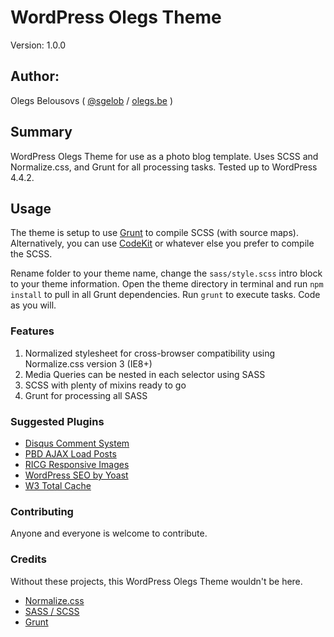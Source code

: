 # WordPress Olegs Theme

Version: 1.0.0

## Author:

Olegs Belousovs ( [@sgelob](https://twitter.com/sgelob) / [olegs.be](http://olegs.be) )

## Summary

WordPress Olegs Theme for use as a photo blog template. Uses SCSS and Normalize.css, and Grunt for all processing tasks. Tested up to WordPress 4.4.2.

## Usage

The theme is setup to use [Grunt](http://gruntjs.com/) to compile SCSS (with source maps). Alternatively, you can use [CodeKit](http://incident57.com/codekit/) or whatever else you prefer to compile the SCSS.

Rename folder to your theme name, change the `sass/style.scss` intro block to your theme information. Open the theme directory in terminal and run `npm install` to pull in all Grunt dependencies. Run `grunt` to execute tasks. Code as you will.

### Features

1. Normalized stylesheet for cross-browser compatibility using Normalize.css version 3 (IE8+)
2. Media Queries can be nested in each selector using SASS
3. SCSS with plenty of mixins ready to go
4. Grunt for processing all SASS

### Suggested Plugins

* [Disqus Comment System](https://wordpress.org/plugins/disqus-comment-system/)
* [PBD AJAX Load Posts](https://github.com/sgelob/wp-ajax-load-more-posts)
* [RICG Responsive Images](https://wordpress.org/plugins/ricg-responsive-img/)
* [WordPress SEO by Yoast](https://wordpress.org/extend/plugins/wordpress-seo/)
* [W3 Total Cache](https://wordpress.org/extend/plugins/w3-total-cache/)

### Contributing

Anyone and everyone is welcome to contribute.

### Credits

Without these projects, this WordPress Olegs Theme wouldn't be here.

* [Normalize.css](http://necolas.github.com/normalize.css)
* [SASS / SCSS](http://sass-lang.com/)
* [Grunt](http://gruntjs.com/)
